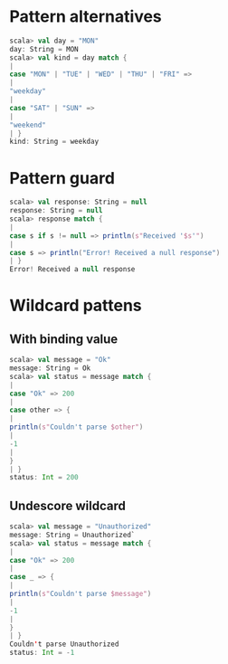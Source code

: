 # Pattern alternatives
``` scala
scala> val day = "MON"
day: String = MON
scala> val kind = day match {
|
case "MON" | "TUE" | "WED" | "THU" | "FRI" =>
|
"weekday"
|
case "SAT" | "SUN" =>
|
"weekend"
| }
kind: String = weekday
```

# Pattern guard
``` scala
scala> val response: String = null
response: String = null
scala> response match {
|
case s if s != null => println(s"Received '$s'")
|
case s => println("Error! Received a null response")
| }
Error! Received a null response
```

# Wildcard pattens
## With binding value
```scala
scala> val message = "Ok"
message: String = Ok
scala> val status = message match {
|
case "Ok" => 200
|
case other => {
|
println(s"Couldn't parse $other")
|
-1
|
}
| }
status: Int = 200
```

## Undescore wildcard
```scala
scala> val message = "Unauthorized"
message: String = Unauthorized`
scala> val status = message match {
|
case "Ok" => 200
|
case _ => {
|
println(s"Couldn't parse $message")
|
-1
|
}
| }
Couldn't parse Unauthorized
status: Int = -1
```
